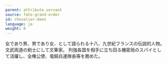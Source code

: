 ```yaml
---
parent: attribute.servant
source: fate-grand-order
id: chevalier-deon
language: ja
weight: 0
---
```


女であり男、男であり女、として語られる十八、九世紀フランスの伝説的人物。
文武両道の剣士にして文筆家。
列強各国を相手に立ち回る機密局のスパイとして活躍し、全権公使、竜騎兵連隊長等を務めた。
